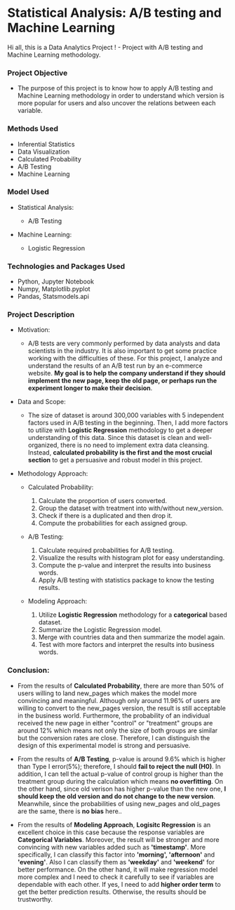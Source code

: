 # Statistical Analysis: A/B testing and Machine Learning
Hi all, this is a Data Analytics Project ! - Project with A/B testing and Machine Learning methodology.


### Project Objective

* The purpose of this project is to know how to apply A/B testing and Machine Learning methodology in order to understand which version is more popular for users and also uncover the relations between each variable. 


### Methods Used

* Inferential Statistics
* Data Visualization
* Calculated Probability 
* A/B Testing
* Machine Learning


### Model Used

- Statistical Analysis:

  - A/B Testing
  
- Machine Learning:

  - Logistic Regression
  
  
### Technologies and Packages Used

* Python, Jupyter Notebook
* Numpy, Matplotlib.pyplot
* Pandas, Statsmodels.api


### Project Description

* Motivation:

  - A/B tests are very commonly performed by data analysts and data scientists in the industry. It is also important to get some practice working with the difficulties of these. For this project, I analyze and understand the results of an A/B test run by an e-commerce website. **My goal is to help the company understand if they should implement the new page, keep the old page, or perhaps run the experiment longer to make their decision**.


* Data and Scope:

  - The size of dataset is around 300,000 variables with 5 independent factors used in A/B testing in the beginning. Then, I add more factors to utilize with **Logistic Regression** methodology to get a deeper understanding of this data. Since this dataset is clean and well-organized, there is no need to implement extra data cleansing. Instead, **calculated probability is the first and the most crucial section** to get a persuasive and robust model in this project. 
  
  
* Methodology Approach:

  - Calculated Probability: 
    1. Calculate the proportion of users converted.
    2. Group the dataset with treatment into with/without new_version.
    3. Check if there is a duplicated and then drop it.
    4. Compute the probabilities for each assigned group.
  
  - A/B Testing: 
    1. Calculate required probabilities for A/B testing.
    2. Visualize the results with histogram plot for easy understanding.
    3. Compute the p-value and interpret the results into business words.
    4. Apply A/B testing with statistics package to know the testing results. 
  
  - Modeling Approach: 
    1. Utilize **Logistic Regression** methodology for a **categorical** based dataset.
    2. Summarize the Logistic Regression model.
    3. Merge with countries data and then summarize the model again.
    4. Test with more factors and interpret the results into business words.
    
  
### Conclusion:

  - From the results of **Calculated Probability**, there are more than 50% of users willing to land new_pages which makes the model more convincing and meaningful. Although only around 11.96% of users are willing to convert to the new_pages version, the result is still acceptable in the business world. Furthermore, the probability of an individual received the new page in either "control" or "treatment" groups are around 12% which means not only the size of both groups are similar but the conversion rates are close. Therefore, I can distinguish the design of this experimental model is strong and persuasive.
  
  - From the results of **A/B Testing**, p-value is around 9.6% which is higher than Type I error(5%); therefore, I should **fail to reject the null (H0)**. In addition, I can tell the actual p-value of control group is higher than the treatment group during the calculation which means **no overfitting**. On the other hand, since old verison has higher p-value than the new one, **I should keep the old version and do not change to the new version**. Meanwhile, since the probabilities of using new_pages and old_pages are the same, there is **no bias** here..
  
  - From the results of **Modeling Approach**, **Logisitc Regression** is an excellent choice in this case because the response variables are **Categorical Variables**. Moreover, the result will be stronger and more convincing with new variables added such as **'timestamp'**. More specifically, I can classify this factor into **'morning', 'afternoon'** and **'evening'**. Also I can classify them as **'weekday'** and **'weekend'** for better performance. On the other hand, it will make regression model more complex and I need to check it carefully to see if variables are dependable with each other. If yes, I need to add **higher order term** to get the better prediction results. Otherwise, the results should be trustworthy.
  

